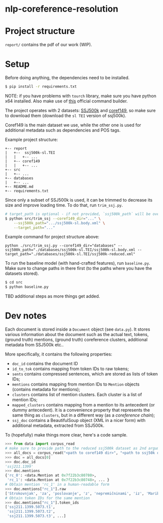 # nlp-coreference-resolution

# Project structure
`report/` contains the pdf of our work (WIP).

# Setup
Before doing anything, the dependencies need to be installed.  
```bash
$ pip install -r requirements.txt
```

NOTE: if you have problems with `tourch` library, make sure you have python x64 installed. Also make use of [this](https://pytorch.org/get-started/locally/#start-locally) official command builder. 

The project operates with 2 datasets: [SSJ500k](https://www.clarin.si/repository/xmlui/handle/11356/1210) 
and [coref149](https://www.clarin.si/repository/xmlui/handle/11356/1182), so make sure to download them (download the 
`sl TEI` version of ssj500k).   

Coref149 is the main dataset we use, while the other one is used for additional metadata such as dependencies 
and POS tags.

Example project structure:  
``` 
+-- report   
|   +--  ssj500k-sl.TEI   
|   |   +-- ...   
|   +-- coref149   
|   |   +-- ...   
+-- src   
|   +-- ...   
+-- databases   
|   +-- ...   
+-- README.md   
+-- requirements.txt   
```
  

Since only a subset of SSJ500k is used, it can be trimmed to decrease its size and improve loading time. 
To do that, run `trim_ssj.py`.
```bash
# target_path is optional - if not provided, `ssj500k_path` will be overriden
$ python src/trim_ssj --coref149_dir="..." \
    --ssj500k_path=".../ssj500k-sl.body.xml" \
    --target_path="..."
```

Example command for project structure above:   
```
python ./src/trim_ssj.py --coref149_dir="databases" --ssj500k_path="./databases/ssj500k-sl.TEI/ssj500k-sl.body.xml --target_path="./databases/ssj500k-sl.TEI/ssj500k-reduced.xml"
```

To run the baseline model (with hand-crafted features), run `baseline.py`. Make sure to change paths in there first
(to the paths where you have the datasets stored).
```bash
$ cd src
$ python baseline.py

```

TBD additional steps as more things get added.

# Dev notes

Each document is stored inside a `Document` object (see `data.py`). It stores various information about the document 
such as the actual text, tokens, (ground truth) mentions, (ground truth) coreference clusters, additional metadata 
from SSJ500k etc..  

More specifically, it contains the following properties:  
- `doc_id` contains the document ID
- `id_to_tok` contains mapping from token IDs to raw tokens;
- `sents` contains compressed sentences, which are stored as lists of token IDs;
- `mentions` contains mapping from mention IDs to `Mention` objects (contains metadata for mentions);
- `clusters` contains list of mention clusters. Each cluster is a list of mention IDs;
- `mapped_clusters` contains mapping from a mention to its antecedent (or dummy antecedent). It is a convenience 
property that represents the same thing as `clusters`, but in a different way (as a *coreference chain*);
- `ssj_doc` contains a BeautifulSoup object (XML in a nicer form) with additional metadata, extracted from SSJ500k.

To (hopefully) make things more clear, here's a code sample.
```python
>>> from data import corpus_read
# make sure to provide path to the reduced ssj500k dataset as 2nd argument!
>>> all_docs = corpus_read("<path to coref149 dir>", "<path to ssj50k dir>/ssj500k-reduced.xml")
>>> doc = all_docs[0]
>>> doc.doc_id
'ssj211.1399'
>>> doc.mentions
{'rc_0': <data.Mention at 0x7f22b3c80780>,
 'rc_1': <data.Mention at 0x7f22b3c80748>, ... }
# Obtain mention 'rc_1' in a human-readable form 
>>> doc.mentions["rc_1"].raw
['Strokovnjak', 'za', 'poslovanje', 'z', 'nepremičninami', 'iz', 'Maribora']
# Obtain token IDs for the same mention
>>> doc.mentions["rc_1"].token_ids
['ssj211.1399.5073.t1',
 'ssj211.1399.5073.t2',
 'ssj211.1399.5073.t3', ...]
```